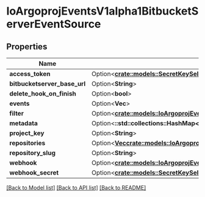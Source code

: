 # IoArgoprojEventsV1alpha1BitbucketServerEventSource

## Properties

Name | Type | Description | Notes
------------ | ------------- | ------------- | -------------
**access_token** | Option<[**crate::models::SecretKeySelector**](SecretKeySelector.md)> |  | [optional]
**bitbucketserver_base_url** | Option<**String**> |  | [optional]
**delete_hook_on_finish** | Option<**bool**> |  | [optional]
**events** | Option<**Vec<String>**> |  | [optional]
**filter** | Option<[**crate::models::IoArgoprojEventsV1alpha1EventSourceFilter**](io.argoproj.events.v1alpha1.EventSourceFilter.md)> |  | [optional]
**metadata** | Option<**::std::collections::HashMap<String, String>**> |  | [optional]
**project_key** | Option<**String**> |  | [optional]
**repositories** | Option<[**Vec<crate::models::IoArgoprojEventsV1alpha1BitbucketServerRepository>**](io.argoproj.events.v1alpha1.BitbucketServerRepository.md)> |  | [optional]
**repository_slug** | Option<**String**> |  | [optional]
**webhook** | Option<[**crate::models::IoArgoprojEventsV1alpha1WebhookContext**](io.argoproj.events.v1alpha1.WebhookContext.md)> |  | [optional]
**webhook_secret** | Option<[**crate::models::SecretKeySelector**](SecretKeySelector.md)> |  | [optional]

[[Back to Model list]](../README.md#documentation-for-models) [[Back to API list]](../README.md#documentation-for-api-endpoints) [[Back to README]](../README.md)


